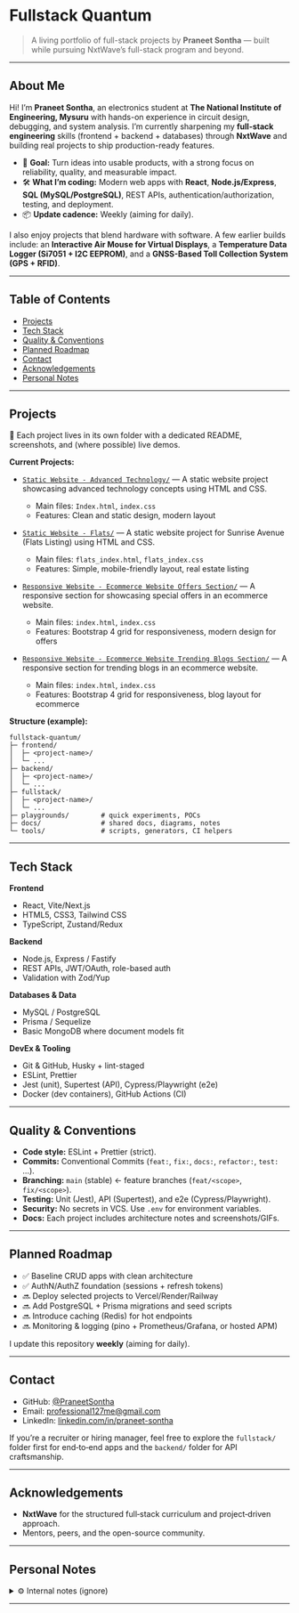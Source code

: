 # Fullstack Quantum

> A living portfolio of full-stack projects by **Praneet Sontha** — built while pursuing NxtWave’s full-stack program and beyond.

---

## About Me

Hi! I’m **Praneet Sontha**, an electronics student at **The National Institute of Engineering, Mysuru** with hands-on experience in circuit design, debugging, and system analysis. I’m currently sharpening my **full-stack engineering** skills (frontend + backend + databases) through **NxtWave** and building real projects to ship production-ready features.

* 🧭 **Goal:** Turn ideas into usable products, with a strong focus on reliability, quality, and measurable impact.
* 🛠️ **What I’m coding:** Modern web apps with **React**, **Node.js/Express**, **SQL (MySQL/PostgreSQL)**, REST APIs, authentication/authorization, testing, and deployment.
* 📦 **Update cadence:** Weekly (aiming for daily).

I also enjoy projects that blend hardware with software. A few earlier builds include: an **Interactive Air Mouse for Virtual Displays**, a **Temperature Data Logger (Si7051 + I2C EEPROM)**, and a **GNSS-Based Toll Collection System (GPS + RFID)**.

---

## Table of Contents

* [Projects](#projects)
* [Tech Stack](#tech-stack)
* [Quality & Conventions](#quality--conventions)
* [Planned Roadmap](#planned-roadmap)
* [Contact](#contact)
* [Acknowledgements](#acknowledgements)
* [Personal Notes](#personal-notes)

---

## Projects

🔎 Each project lives in its own folder with a dedicated README, screenshots, and (where possible) live demos.

**Current Projects:**

* [`Static Website - Advanced Technology/`](./Static%20Website%20-%20Advanced%20Technology/README.md) — A static website project showcasing advanced technology concepts using HTML and CSS.
	- Main files: `Index.html`, `index.css`
	- Features: Clean and static design, modern layout

* [`Static Website - Flats/`](./Static%20Website%20-%20Flats/README.md) — A static website project for Sunrise Avenue (Flats Listing) using HTML and CSS.
	- Main files: `flats_index.html`, `flats_index.css`
	- Features: Simple, mobile-friendly layout, real estate listing

* [`Responsive Website - Ecommerce Website Offers Section/`](./Responsive%20Website%20-%20Ecommerce%20Website%20Offers%20Section/README.md) — A responsive section for showcasing special offers in an ecommerce website.
	- Main files: `index.html`, `index.css`
	- Features: Bootstrap 4 grid for responsiveness, modern design for offers

* [`Responsive Website - Ecommerce Website Trending Blogs Section/`](./Responsive%20Website%20-%20Ecommerce%20Website%20Trending%20Blogs%20Section/README.md) — A responsive section for trending blogs in an ecommerce website.
	- Main files: `index.html`, `index.css`
	- Features: Bootstrap 4 grid for responsiveness, blog layout for ecommerce

**Structure (example):**

```
fullstack-quantum/
├─ frontend/
│  ├─ <project-name>/
│  └─ ...
├─ backend/
│  ├─ <project-name>/
│  └─ ...
├─ fullstack/
│  ├─ <project-name>/
│  └─ ...
├─ playgrounds/        # quick experiments, POCs
├─ docs/               # shared docs, diagrams, notes
└─ tools/              # scripts, generators, CI helpers
```

---

## Tech Stack

**Frontend**

* React, Vite/Next.js
* HTML5, CSS3, Tailwind CSS
* TypeScript, Zustand/Redux

**Backend**

* Node.js, Express / Fastify
* REST APIs, JWT/OAuth, role-based auth
* Validation with Zod/Yup

**Databases & Data**

* MySQL / PostgreSQL
* Prisma / Sequelize
* Basic MongoDB where document models fit

**DevEx & Tooling**

* Git & GitHub, Husky + lint-staged
* ESLint, Prettier
* Jest (unit), Supertest (API), Cypress/Playwright (e2e)
* Docker (dev containers), GitHub Actions (CI)

---

## Quality & Conventions

* **Code style:** ESLint + Prettier (strict).
* **Commits:** Conventional Commits (`feat:`, `fix:`, `docs:`, `refactor:`, `test:` …).
* **Branching:** `main` (stable) ← feature branches (`feat/<scope>`, `fix/<scope>`).
* **Testing:** Unit (Jest), API (Supertest), and e2e (Cypress/Playwright).
* **Security:** No secrets in VCS. Use `.env` for environment variables.
* **Docs:** Each project includes architecture notes and screenshots/GIFs.

---

## Planned Roadmap

* ✅ Baseline CRUD apps with clean architecture
* ✅ AuthN/AuthZ foundation (sessions + refresh tokens)
* 🔜 Deploy selected projects to Vercel/Render/Railway
* 🔜 Add PostgreSQL + Prisma migrations and seed scripts
* 🔜 Introduce caching (Redis) for hot endpoints
* 🔜 Monitoring & logging (pino + Prometheus/Grafana, or hosted APM)

I update this repository **weekly** (aiming for daily).

---

## Contact

* GitHub: [@PraneetSontha](https://github.com/PraneetSontha)
* Email: [professional127me@gmail.com](mailto:professional127me@gmail.com)
* LinkedIn: [linkedin.com/in/praneet-sontha](https://www.linkedin.com/in/praneet-sontha)

If you’re a recruiter or hiring manager, feel free to explore the `fullstack/` folder first for end‑to‑end apps and the `backend/` folder for API craftsmanship.

---

## Acknowledgements

* **NxtWave** for the structured full‑stack curriculum and project‑driven approach.
* Mentors, peers, and the open-source community.

---

## Personal Notes

<details>
<summary>⚙️ Internal notes (ignore)</summary>

* 📦 Update cadence: Weekly (aiming for daily). Reminder: keep consistency.
* 🛠️ Tech stack: TypeScript, Zustand/Redux *(where helpful — suggestion for me)*.
* 🛠️ Databases: MongoDB *(optional, for me if needed)*.
* 📜 Past projects: Air Mouse, Data Logger, GNSS Toll System *(personal background context — not part of this repo)*.
* 📂 Projects: Each should include README, screenshots, and live demo links *(expectation for me — follow this pattern)*.
* 📁 Repo structure: use frontend/backend/fullstack folders *(guideline for me — future organization)*.
* 🧪 Quality: run lint/format before commits, write unit + e2e tests *(checklist for me)*.
* 📈 Roadmap milestones: deployment, database migrations, caching, monitoring *(reminders for me)*.
* ⏰ Commitment: update weekly/daily *(commitment reminder for me)*.

</details>

---
